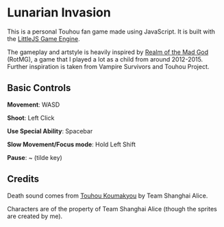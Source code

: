 # Lunarian Invasion
This is a personal Touhou fan game made using JavaScript. It is built with the [LittleJS Game Engine](https://github.com/KilledByAPixel/LittleJS). 

The gameplay and artstyle is heavily inspired by [Realm of the Mad God](https://www.realmofthemadgod.com/) (RotMG), a game that I played a lot as a child from around 2012-2015. Further inspiration is taken from Vampire Survivors and Touhou Project.

## Basic Controls
**Movement**: WASD

**Shoot**: Left Click

**Use Special Ability**: Spacebar

**Slow Movement/Focus mode**: Hold Left Shift

**Pause**: ~ (tilde key)

## Credits
Death sound comes from [Touhou Koumakyou](https://en.touhouwiki.net/wiki/Embodiment_of_Scarlet_Devil) by Team Shanghai Alice.

Characters are of the property of Team Shanghai Alice (though the sprites are created by me).
